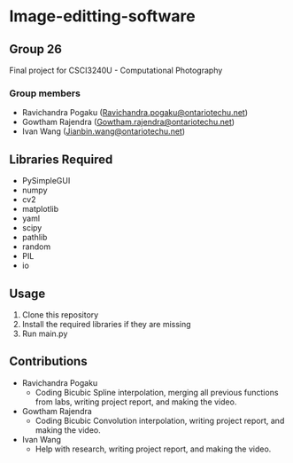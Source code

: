# Image-editting-software
## Group 26
Final project for CSCI3240U - Computational Photography
### Group members
- Ravichandra Pogaku (Ravichandra.pogaku@ontariotechu.net)
- Gowtham Rajendra (Gowtham.rajendra@ontariotechu.net)
- Ivan Wang (Jianbin.wang@ontariotechu.net)
## Libraries Required
- PySimpleGUI
- numpy
- cv2
- matplotlib
- yaml
- scipy 
- pathlib
- random
- PIL
- io
## Usage
1. Clone this repository
2. Install the required libraries if they are missing
3. Run main.py
## Contributions
- Ravichandra Pogaku
  - Coding Bicubic Spline interpolation, merging all previous functions from labs, writing project report, and making the video.
- Gowtham Rajendra
  - Coding Bicubic Convolution interpolation, writing project report, and making the video.
- Ivan Wang
  - Help with research, writing project report, and making the video.
